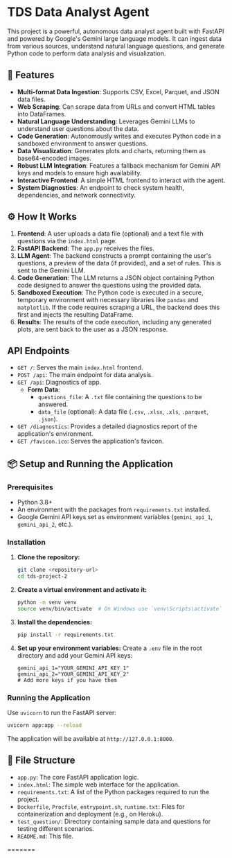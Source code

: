 # TDS Data Analyst Agent

This project is a powerful, autonomous data analyst agent built with FastAPI and powered by Google's Gemini large language models. It can ingest data from various sources, understand natural language questions, and generate Python code to perform data analysis and visualization.

## 🚀 Features

- **Multi-format Data Ingestion**: Supports CSV, Excel, Parquet, and JSON data files.
- **Web Scraping**: Can scrape data from URLs and convert HTML tables into DataFrames.
- **Natural Language Understanding**: Leverages Gemini LLMs to understand user questions about the data.
- **Code Generation**: Autonomously writes and executes Python code in a sandboxed environment to answer questions.
- **Data Visualization**: Generates plots and charts, returning them as base64-encoded images.
- **Robust LLM Integration**: Features a fallback mechanism for Gemini API keys and models to ensure high availability.
- **Interactive Frontend**: A simple HTML frontend to interact with the agent.
- **System Diagnostics**: An endpoint to check system health, dependencies, and network connectivity.

## ⚙️ How It Works

1.  **Frontend**: A user uploads a data file (optional) and a text file with questions via the `index.html` page.
2.  **FastAPI Backend**: The `app.py` receives the files.
3.  **LLM Agent**: The backend constructs a prompt containing the user's questions, a preview of the data (if provided), and a set of rules. This is sent to the Gemini LLM.
4.  **Code Generation**: The LLM returns a JSON object containing Python code designed to answer the questions using the provided data.
5.  **Sandboxed Execution**: The Python code is executed in a secure, temporary environment with necessary libraries like `pandas` and `matplotlib`. If the code requires scraping a URL, the backend does this first and injects the resulting DataFrame.
6.  **Results**: The results of the code execution, including any generated plots, are sent back to the user as a JSON response.

## API Endpoints

-   `GET /`: Serves the main `index.html` frontend.
-   `POST /api`: The main endpoint for data analysis.
-   `GET /api`: Diagnostics of app.
    -   **Form Data**:
        -   `questions_file`: A `.txt` file containing the questions to be answered.
        -   `data_file` (optional): A data file (`.csv`, `.xlsx`, `.xls`, `.parquet`, `.json`).
-   `GET /diagnostics`: Provides a detailed diagnostics report of the application's environment.
-   `GET /favicon.ico`: Serves the application's favicon.

## 📦 Setup and Running the Application

### Prerequisites

-   Python 3.8+
-   An environment with the packages from `requirements.txt` installed.
-   Google Gemini API keys set as environment variables (`gemini_api_1`, `gemini_api_2`, etc.).

### Installation

1.  **Clone the repository:**
    ```bash
    git clone <repository-url>
    cd tds-project-2
    ```

2.  **Create a virtual environment and activate it:**
    ```bash
    python -m venv venv
    source venv/bin/activate  # On Windows use `venv\Scripts\activate`
    ```

3.  **Install the dependencies:**
    ```bash
    pip install -r requirements.txt
    ```

4.  **Set up your environment variables:**
    Create a `.env` file in the root directory and add your Gemini API keys:
    ```
    gemini_api_1="YOUR_GEMINI_API_KEY_1"
    gemini_api_2="YOUR_GEMINI_API_KEY_2"
    # Add more keys if you have them
    ```

### Running the Application

Use `uvicorn` to run the FastAPI server:

```bash
uvicorn app:app --reload
```

The application will be available at `http://127.0.0.1:8000`.

## 📁 File Structure

-   `app.py`: The core FastAPI application logic.
-   `index.html`: The simple web interface for the application.
-   `requirements.txt`: A list of the Python packages required to run the project.
-   `Dockerfile`, `Procfile`, `entrypoint.sh`, `runtime.txt`: Files for containerization and deployment (e.g., on Heroku).
-   `test_question/`: Directory containing sample data and questions for testing different scenarios.
-   `README.md`: This file.


=======

